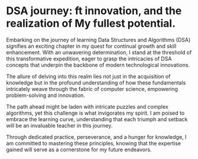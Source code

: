 # DSA journey: ft innovation, and the realization of My fullest potential.

Embarking on the journey of learning Data Structures and Algorithms (DSA) signifies an exciting chapter in my quest for continual growth and skill enhancement. With an unwavering determination, I stand at the threshold of this transformative expedition, eager to grasp the intricacies of DSA concepts that underpin the backbone of modern technological innovations.

The allure of delving into this realm lies not just in the acquisition of knowledge but in the profound understanding of how these fundamentals intricately weave through the fabric of computer science, empowering problem-solving and innovation.

The path ahead might be laden with intricate puzzles and complex algorithms, yet this challenge is what invigorates my spirit. I am poised to embrace the learning curve, understanding that each triumph and setback will be an invaluable teacher in this journey. 

Through dedicated practice, perseverance, and a hunger for knowledge, I am committed to mastering these principles, knowing that the expertise gained will serve as a cornerstone for my future endeavors.

